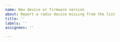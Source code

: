 ```yaml
---
name: New device or firmware version
about: Report a radio device missing from the list
title: ''
labels: ''
assignees: ''

---
```



